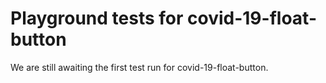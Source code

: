 # Playground tests for covid-19-float-button
We are still awaiting the first test run for covid-19-float-button.
